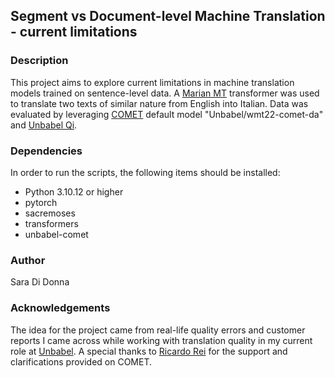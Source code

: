 ## Segment vs Document-level Machine Translation - current limitations

### Description
This project aims to explore current limitations in machine translation models trained on sentence-level data. 
A [Marian MT](https://huggingface.co/docs/transformers/model_doc/marian) transformer was used to translate two texts of similar nature from English into Italian. 
Data was evaluated by leveraging [COMET](https://github.com/Unbabel/COMET) default model "Unbabel/wmt22-comet-da" and [Unbabel Qi](https://qi.unbabel.com/).


### Dependencies
In order to run the scripts, the following items should be installed:
- Python 3.10.12 or higher 
- pytorch
- sacremoses
- transformers
- unbabel-comet

### Author
Sara Di Donna

### Acknowledgements
The idea for the project came from real-life quality errors and customer reports I came across while working with translation quality in my current role at [Unbabel](https://github.com/Unbabel).
A special thanks to [Ricardo Rei](https://github.com/ricardorei) for the support and clarifications provided on COMET.

